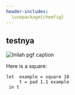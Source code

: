 ```yaml
---
header-includes:
  \usepackage{chemfig}
---
```


## testnya

![Inilah pgf caption](./images/floor.png)

Here is a square:

~~~ {.diagram width=100 caption="this is a new caption"}
let  example = square 10
     t = pad 1.1 example
 in t
~~~

